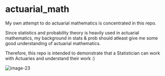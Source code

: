 # actuarial_math
My own attempt to do actuarial mathematics is concentrated in this repo.

Since statistics and probability theory is heavily used in actuarial mathematics, my background in stats & prob should atleast give me some good understanding of actuarial mathematics. 

Therefore, this repo is intended to demonstrate that a Statistician can work with Actuaries and understand their work :)


![image-23](https://user-images.githubusercontent.com/51382407/185756418-867d7de7-13e0-4659-80bc-4aaa34e57e68.png)
